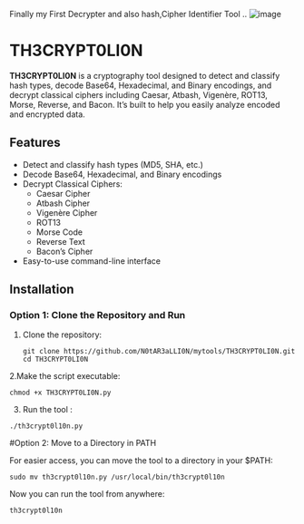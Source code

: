 Finally my First Decrypter and also hash,Cipher Identifier Tool .. 
![image](https://github.com/user-attachments/assets/415ed775-4c70-4b2b-9cf0-e1e43e4f8aeb)

# TH3CRYPT0LI0N

**TH3CRYPT0LI0N** is a cryptography tool designed to detect and classify hash types, decode Base64, Hexadecimal, and Binary encodings, and decrypt classical ciphers including Caesar, Atbash, Vigenère, ROT13, Morse, Reverse, and Bacon. It’s built to help you easily analyze encoded and encrypted data.

## Features

- Detect and classify hash types (MD5, SHA, etc.)
- Decode Base64, Hexadecimal, and Binary encodings
- Decrypt Classical Ciphers:
  - Caesar Cipher
  - Atbash Cipher
  - Vigenère Cipher
  - ROT13
  - Morse Code
  - Reverse Text
  - Bacon’s Cipher
- Easy-to-use command-line interface

## Installation

### Option 1: Clone the Repository and Run

1. Clone the repository:
   ```
   git clone https://github.com/N0tAR3aLLI0N/mytools/TH3CRYPT0LI0N.git
   cd TH3CRYPT0LI0N
   ```
2.Make the script executable:
```
chmod +x TH3CRYPT0LI0N.py
```
3. Run the tool :
```
./th3crypt0l10n.py
```
#Option 2: Move to a Directory in PATH

For easier access, you can move the tool to a directory in your $PATH:

```
sudo mv th3crypt0l10n.py /usr/local/bin/th3crypt0l10n
```
Now you can run the tool from anywhere:

```
th3crypt0l10n
```




